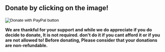 ## Donate by clicking on the image! 

<form action="https://www.paypal.com/cgi-bin/webscr" method="post" target="_top">
<input type="hidden" name="cmd" value="_s-xclick" />
<input type="hidden" name="hosted_button_id" value="HS6MWCRMWR3NS" />
<input type="image" src="https://cdn.discordapp.com/attachments/615446805190017045/752836153941557288/downloud-removebg-preview.png" border="0" name="submit" title="PayPal - The safer, easier way to pay online!" alt="Donate with PayPal button" />
<img alt="" border="0" src="https://www.paypal.com/en_NL/i/scr/pixel.gif" width="1" height="1" />
</form>


**We are thankful for your support and while we do appreciate if you do decide to donate, It is not required. don't do it if you cant afford it or if you are not allowed to! Before donating, Please consider that your donations are non-refundable.**

